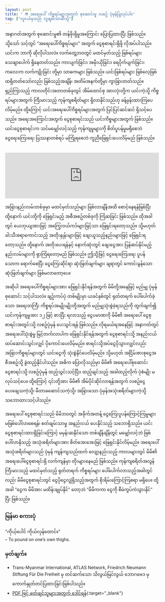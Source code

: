 ```yaml
---
layout: post
title: " ⛑️ အရေးပေါ် ကိစ္စရပ်များအတွက် စုဆောင်းမှု လစဥ် ပုံမှန်ပြုလုပ်ပါ။"
tag: ["လူငယ်မှသည် လူချမ်းသာဆီသို့"]
---
```


အနာဂတ်အတွက် စုဆောင်းမှု၏ တန်ဖိုးရှိမှုအကြောင်း ပြောပြထားပြီး ဖြစ်သည်။ သို့သော် သင့်တွင် “အရေးပေါ်ကိစ္စရပ်များ” အတွက် ငွေစုစာရင်းရှိဖို့ လိုအပ်ပါသည်။ ယင်းက ဘာကို ဆိုလိုပါသလဲ။ လက်တွေ့ဘဝတွင် မထင်မှတ်သည့် ဖြစ်ရပ်များသေချာပေါက် ရှိနေတတ်သည်။ ကားပျက်ခြင်း၊ အမိုးယိုခြင်း၊ ရေပိုက်ပျက်ခြင်း၊ ကလေးက လက်ကျိုးခြင်း တို့မှာ သာဓကများ ဖြစ်သည်။ ယင်းဖြစ်ရပ်များ ဖြစ်လေ့ဖြစ်ထရှိတတ်သော်လည်း ဖြစ်သည့်အချိန်၊ အတိမ်အနက်တို့မှာ ကွာခြားတတ်သည်။ ရှည်ကြာသည့် ကာလတိုင်းအတာတစ်ခုတွင် အိမ်ထောင်စု အားလုံးတို့က ယင်းကဲ့သို့ ကိစ္စရပ်များအတွက် ကြီးမားသည့် ကုန်ကျစရိတ်များ ရှိလာနိုင်သည်ဟု ခန့်မှန်းထားကြပေလိမ့်မည်။ ထို့ကြောင့် ယင်းအရေးပေါ်ကိစ္စရပ်များအတွက် ပြင်ပြင်ဆင်ဆင် ရှိသင့်ပေသည်။ အရေးအကြောင်းအတွက် ငွေစုစာရင်းသည် ယင်းကိစ္စများအတွက် ဖြစ်သည်။ ယင်းငွေစုစာရင်းက သင်မမျှော်လင့်သည့် ကုန်ကျမှုများကို စိတ်ပူပန်မှုမရှိစေဘဲ ငွေရေးကြေးရေး ပြဿနာတစ်ရပ် မကြုံရစေဘဲ​ ကူညီဖြေရှင်းပေးလိမ့်မည် ဖြစ်သည်။

<!-- more -->
<br/>
<iframe src="https://podcasters.spotify.com/pod/show/alexsnowschool/embed/episodes/ep-e2ogee6/a-abhhrcg"  width="100%" frameborder="0" scrolling="no"></iframe>

အခြားနည်းလမ်းတစ်ခုမှာ မထင်မှတ်သည်များ ဖြစ်လာချိန်အထိ စောင့်နေရန်ဖြစ်ပြီး ထို့နောက် ယင်းတို့ကို ဖြေရှင်းမည့် အစီအစဥ်တစ်ခုကို ကြံဆခြင်း ဖြစ်သည်။ ထိုအခါတွင် ယေဘုယျအားဖြင့် အကြွေးဝယ်ကဒ်များဖြင့်သာ ဖြေရှင်းရတော့သည်။ သို့မဟုတ် ခါးသီးစရာကောင်းသည့် အတိုးနှုန်းများဖြင့် ချေးယူသည့်နည်းများဖြင့် ဖြေရှင်းရတော့သည်။ ထို့နောက် အတိုးပေးရန်နှင့် နောက်ဆုံးတွင် ချေးငွေအား ပြန်ဆပ်နိုင်မည့် နည်းလမ်းများကို ရှာကြံရတော့မည် ဖြစ်သည်။ ဤသို့ဖြင့် ငွေရေးကြေးရေး ပူပန်သောက ရောက်စေပြီး ငွေကြေးဆိုင်ရာ ဆုံးဖြတ်ချက်များ ချရာတွင် ကောင်းမွန်သော ဆုံးဖြတ်ချက်များ ဖြစ်မလာတော့ပေ။

အဆိုပါ အရေးပေါ်ကိစ္စရပ်များအား ဖြေရှင်းနိုင်ရန်အတွက် မိမိတို့အနေဖြင့် မည်မျှ ပုံမှန်စုဆောင်း သင့်ပါသလဲ။ ချဥ်းကပ်ပုံ တစ်မျိုးမှာ ယခင်နှစ်တွင် ရုတ်တရက် ပေါ်ပေါက်ခဲ့သော အရေးတကြီး ကိစ္စရပ်အမျိုးမျိုးတို့အတွက် မည်မျှသုံးစွဲခဲ့ရသည်ကို တွက်ချက်၍ ယင်းကုန်ကျမှုအား ၁၂ ဖြင့် စားပြီး ရလာသည့် ငွေပမာဏကို မိမိ၏ အရေးပေါ် ငွေစုစာရင်းအတွင်းသို့ လစဥ်ပုံမှန် ပေးသွင်းရန် ဖြစ်သည်။ လိုရမယ်ရအနေဖြင့် အနာဂတ်တွင် အရေးပေါ်သုံးစွဲမှု မြင့်တက်လာပါက ဖြေရှင်းနိုင်ရန်အတွက် ငွေစုစာရင်းသို့ အနည်းငယ်ထပ်ဆောင်းသွင်းလျှင် ပိုကောင်းပေလိမ့်မည်။ စာရင်းသို့အပ်ငွေပိုသွားလျှင်လည်း အခြားကိစ္စရပ်များတွင် ယင်းငွေကို သုံးစွဲနိုင်ပေလိမ့်မည်။ သို့မဟုတ် အငြိမ်းစားစုငွေအစီအစဥ်သို့ ခွဲထည့်နိုင်ပါသည်။ အဓိက ပြောလိုသည်မှာ မိမိ၏ အရေးပေါ်စုဆောင်းငွေစာရင်းသို့ လစဥ်ပုံမှန် ထည့်သွင်းသင့်ပြီး၊ ထည့်ချင်သည့် အခါထည့်လိုက် ပုံစံမျိုး မလုပ်သင့်ပေ။ ထို့ကြောင့် ၎င်းတို့အား မိမိ၏ အိမ်ပိုင်ဆိုင်လာရန်အတွက် လစဥ်ငွေပေးချေသကဲ့သို့၊ မီတာခဆောင်သကဲ့သို့၊ အခြားသော ပုံမှန်အသုံးစရိတ်များကဲ့သို့ သဘောထားသင့်ပါသည်။

အရေးပေါ် ငွေစုစာရင်းသည် မိမိဘဝတွင် အခိုက်အတန့် ငွေကြေးပူပန်ကြောင့်ကြမှုများ မဖြစ်ပေါ်လာစေရန်၊ စတ်ချမ်းသာမှု အနည်းငယ် ပေးနိုင်သည့် သဘောရှိသည်။ ယင်းငွေစုစာရင်းထားရှိခြင်းကြောင့် မမှန်းဆနိုင်သော တစ်ချိန်ချိန်တွင် မမျှော်လင့်ဘဲ ဖြစ်ပေါ်လာနိုသည့် အသုံးစရိတ်များအား စိတ်အေးအေးဖြင့် ဖြေရှင်းနိုင်လိမ့်မည်။ အရေးပေါ်အသုံးစရိတ်များသည် ပုံမှန် ကျန်ကျသည်ထက် လျော့နည်းသည့် ကာလများတွင် မိမိ၏ အရေးပေါ်ငွေစုစာရင်းရှိ လက်ကျန်မှာ တိုးများနေမည် ဖြစ်သည်။ ကုန်ကျစရိတ်အလွန်ကြီးမားသည့် မထင်မှတ်သည့် ရုတ်တရက် ကိစ္စရပ်များ ပေါ်ပေါက်လာသည့်အခါတွင်လည်း  မိမိငွေစုစာရင်းတွင် ငွေပိုငွေလျှံရှိသည့်အတွက် စိုးရိမ်းကြောင့်ကြစရာ မရှိပေ။ ထို့အခါ “ငွေက မိမိအား မထိန်းချုပ်နိုင်” တော့ဘဲ “မိမိကကာ ငွေကို စီမံကွပ်ကဲသွားနိုင်” ပြီး ဖြစ်သည်။

### မြန်မာ စကားပုံ

"ကိုယ့်ပေါင် ကိုယ်လှန်ထောင်။" <br/>
– To pound on one’s own thighs.

### မှတ်ချက်။

- Trans-Myanmar International, ATLAS Network, Friedrich Neumann Stiftung Für Die Freiheit မှ တင်ဆက်သော သိလွယ်မြင်လွယ် ဘောဂဗေဒ မှ ကောက်နှုတ်တင်ပြထားခြင်းဖြစ်ပါသည်။
- [PDF ဖြင့် ဖတ်ချင်သူများအတွက် ဒေါင်ရန်](https://drive.google.com/file/d/1i0MTJqZFLHEFZqMiV_GeFWK83VdRomZt/view?usp=sharing){:target="_blank"}


